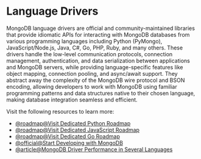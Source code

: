 # Language Drivers

MongoDB language drivers are official and community-maintained libraries that provide idiomatic APIs for interacting with MongoDB databases from various programming languages including Python (PyMongo), JavaScript/Node.js, Java, C#, Go, PHP, Ruby, and many others. These drivers handle the low-level communication protocols, connection management, authentication, and data serialization between applications and MongoDB servers, while providing language-specific features like object mapping, connection pooling, and async/await support. They abstract away the complexity of the MongoDB wire protocol and BSON encoding, allowing developers to work with MongoDB using familiar programming patterns and data structures native to their chosen language, making database integration seamless and efficient.

Visit the following resources to learn more:

- [@roadmap@Visit Dedicated Python Roadmap](https://roadmap.sh/python)
- [@roadmap@Visit Dedicated JavaScript Roadmap](https://roadmap.sh/javascript)
- [@roadmap@Visit Dedicated Go Roadmap](https://roadmap.sh/golang)
- [@official@Start Developing with MongoDB](https://www.mongodb.com/docs/drivers/)
- [@article@MongoDB Driver Performance in Several Languages](https://medium.com/clarityai-engineering/mongodb-driver-performance-in-several-languages-888899494b88)